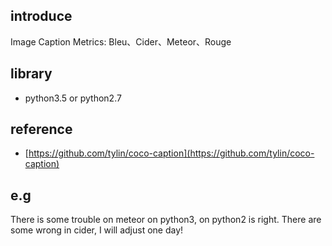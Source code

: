 ## introduce
Image Caption Metrics: Bleu、Cider、Meteor、Rouge

## library
* python3.5 or python2.7
  
## reference
* [https://github.com/tylin/coco-caption](https://github.com/tylin/coco-caption)

## e.g
There is some trouble on meteor on python3, on python2 is right.
There are some wrong in cider, I will adjust one day!
